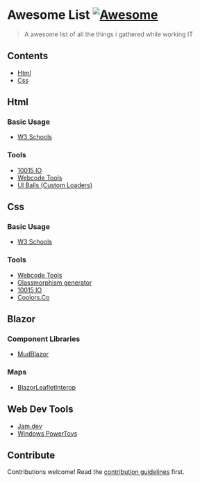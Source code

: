 # Awesome List [![Awesome](https://awesome.re/badge.svg)](https://awesome.re)

> A awesome list of all the things i gathered while working IT


## Contents

- [Html](#Html)
- [Css](#Css)


## Html

### Basic Usage 

- [W3 Schools](https://www.w3schools.com/html/)

### Tools
- [10015 IO](https://10015.io/coding-tools)
- [Webcode Tools](https://webcode.tools/html-generator)
- [UI Balls (Custom Loaders)](https://uiball.com/ldrs/)

## Css

### Basic Usage 

- [W3 Schools](https://www.w3schools.com/css/)

### Tools
- [Webcode Tools](https://webcode.tools/css-generator)
- [Glassmorphism generator](https://css.glass/)
- [10015 IO](https://10015.io/coding-tools)
- [Coolors.Co](https://coolors.co/)

## Blazor

### Component Libraries

- [MudBlazor](https://mudblazor.com/)

### Maps

- [BlazorLeafletInterop](https://github.com/bjtrounson/BlazorLeafletInterop)

## Web Dev Tools
- [Jam.dev]((https://jam.dev/utilities))
- [Windows PowerToys]((https://github.com/microsoft/PowerToys))
  
## Contribute

Contributions welcome! Read the [contribution guidelines](contributing.md) first.
